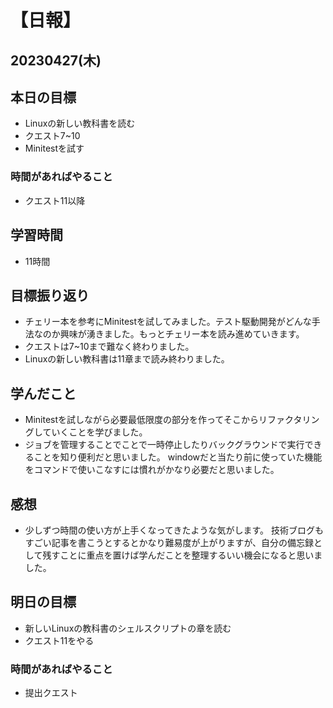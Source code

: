 # 【日報】
## 20230427(木)
## 本日の目標
- Linuxの新しい教科書を読む
- クエスト7~10
- Minitestを試す

### 時間があればやること
- クエスト11以降
## 学習時間
- 11時間

## 目標振り返り
- チェリー本を参考にMinitestを試してみました。テスト駆動開発がどんな手法なのか興味が湧きました。もっとチェリー本を読み進めていきます。
- クエストは7~10まで難なく終わりました。
- Linuxの新しい教科書は11章まで読み終わりました。

## 学んだこと
- Minitestを試しながら必要最低限度の部分を作ってそこからリファクタリングしていくことを学びました。
- ジョブを管理することでことで一時停止したりバックグラウンドで実行できることを知り便利だと思いました。
windowだと当たり前に使っていた機能をコマンドで使いこなすには慣れがかなり必要だと思いました。

## 感想
- 少しずつ時間の使い方が上手くなってきたような気がします。
技術ブログもすごい記事を書こうとするとかなり難易度が上がりますが、自分の備忘録として残すことに重点を置けば学んだことを整理するいい機会になると思いました。

## 明日の目標
- 新しいLinuxの教科書のシェルスクリプトの章を読む
- クエスト11をやる

### 時間があればやること
- 提出クエスト
